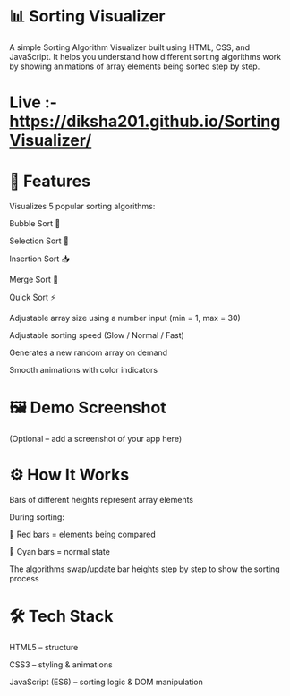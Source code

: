 # 📊 Sorting Visualizer

A simple Sorting Algorithm Visualizer built using HTML, CSS, and JavaScript.
It helps you understand how different sorting algorithms work by showing animations of array elements being sorted step by step.

# Live :- https://diksha201.github.io/SortingVisualizer/

# 🚀 Features

Visualizes 5 popular sorting algorithms:

Bubble Sort 🫧

Selection Sort 🎯

Insertion Sort 📥

Merge Sort 🔀

Quick Sort ⚡

Adjustable array size using a number input (min = 1, max = 30)

Adjustable sorting speed (Slow / Normal / Fast)

Generates a new random array on demand

Smooth animations with color indicators

# 🖼️ Demo Screenshot

(Optional – add a screenshot of your app here)

# ⚙️ How It Works

Bars of different heights represent array elements

During sorting:

🔴 Red bars = elements being compared

🔵 Cyan bars = normal state

The algorithms swap/update bar heights step by step to show the sorting process

# 🛠️ Tech Stack

HTML5 – structure

CSS3 – styling & animations

JavaScript (ES6) – sorting logic & DOM manipulation
